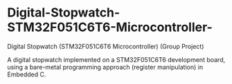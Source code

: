 # Digital-Stopwatch-STM32F051C6T6-Microcontroller-
 Digital Stopwatch (STM32F051C6T6 Microcontroller) (Group Project)
 
A digital stopwatch implemented on a STM32F051C6T6 development board, using a bare-metal programming approach (register manipulation) in Embedded C.
